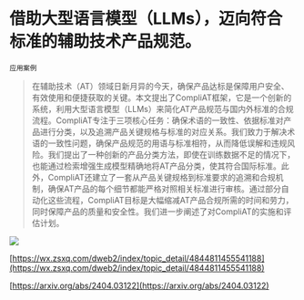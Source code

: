 # 借助大型语言模型（LLMs），迈向符合标准的辅助技术产品规范。
`应用案例`
> 在辅助技术（AT）领域日新月异的今天，确保产品达标是保障用户安全、有效使用和便捷获取的关键。本文提出了CompliAT框架，它是一个创新的系统，利用大型语言模型（LLMs）来简化AT产品规范与国内外标准的合规流程。CompliAT专注于三项核心任务：确保术语的一致性、依据标准对产品进行分类，以及追溯产品关键规格与标准的对应关系。我们致力于解决术语的一致性问题，确保产品规范的用语与标准相符，从而降低误解和违规风险。我们提出了一种创新的产品分类方法，即使在训练数据不足的情况下，也能通过检索增强生成模型精确地将AT产品分类，使其符合国际标准。此外，CompliAT还建立了一套从产品关键规格到标准要求的追溯和合规机制，确保AT产品的每个细节都能严格对照相关标准进行审核。通过部分自动化这些流程，CompliAT目标是大幅缩减AT产品合规所需的时间和劳力，同时保障产品的质量和安全性。我们进一步阐述了对CompliAT的实施和评估计划。

![](https://raw.githubusercontent.com/HuggingAGI/HuggingArxiv/main/paper_images/2404.03122/x1.png)

[https://wx.zsxq.com/dweb2/index/topic_detail/4844811455541188](https://wx.zsxq.com/dweb2/index/topic_detail/4844811455541188)

[https://arxiv.org/abs/2404.03122](https://arxiv.org/abs/2404.03122)
